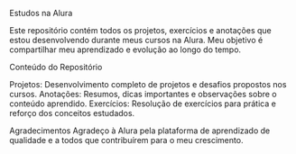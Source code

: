 Estudos na Alura

Este repositório contém todos os projetos, exercícios e anotações que estou desenvolvendo durante meus cursos na Alura. Meu objetivo é compartilhar meu aprendizado e evolução ao longo do tempo.

Conteúdo do Repositório

Projetos: Desenvolvimento completo de projetos e desafios propostos nos cursos.
Anotações: Resumos, dicas importantes e observações sobre o conteúdo aprendido.
Exercícios: Resolução de exercícios para prática e reforço dos conceitos estudados.

Agradecimentos
Agradeço à Alura pela plataforma de aprendizado de qualidade e a todos que contribuírem para o meu crescimento.
